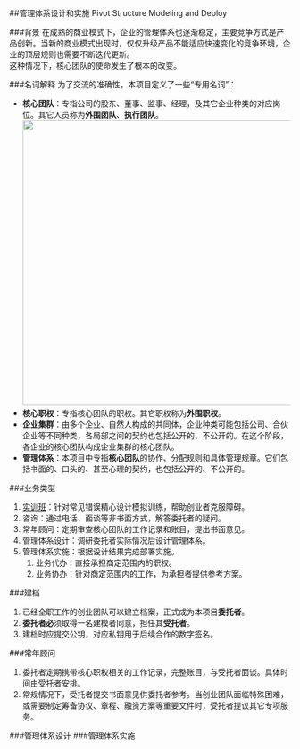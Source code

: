##管理体系设计和实施
Pivot Structure Modeling and Deploy

###背景
在成熟的商业模式下，企业的管理体系也逐渐稳定，主要竞争方式是产品创新。当新的商业模式出现时，仅仅升级产品不能适应快速变化的竞争环境，企业的顶层规则也需要不断迭代更新。  
这种情况下，核心团队的使命发生了根本的改变。  

###名词解释
为了交流的准确性，本项目定义了一些“专用名词”：

* **核心团队**：专指公司的股东、董事、监事、经理，及其它企业种类的对应岗位。其它人员称为**外围团队**、**执行团队**。
<img src="img/kernel.png" width=512></img>
* **核心职权**：专指核心团队的职权。其它职权称为**外围职权**。
* **企业集群**：由多个企业、自然人构成的共同体，企业种类可能包括公司、合伙企业等不同种类，各局部之间的契约也包括公开的、不公开的。在这个阶段，各企业的核心团队构成企业集群的核心团队。
* **管理体系**：本项目中专指**核心团队**的协作、分配规则和具体管理规章。它们包括书面的、口头的、甚至心理的契约，也包括公开的、不公开的。

###业务类型
1. [实训班](workshop/README.md)：针对常见错误精心设计模拟训练，帮助创业者克服障碍。
2. 咨询：通过电话、面谈等非书面方式，解答委托者的疑问。
3. 常年顾问：定期审查核心团队的工作记录和账目，提出书面意见。
4. 管理体系设计：调研委托者实际情况后设计管理体系。
5. 管理体系实施：根据设计结果完成部署实施。
	1. 业务代办：直接承担商定范围内的职权。
	2. 业务协办：针对商定范围内的工作，为承担者提供参考方案。

###建档
1. 已经全职工作的创业团队可以建立档案，正式成为本项目**委托者**。
2. **委托者必**须取得一名建模者同意，担任其**受托者**。
3. 建档时应提交公钥，对应私钥用于后续合作的数字签名。

###常年顾问
1. 委托者定期携带核心职权相关的工作记录，完整账目，与受托者面谈。具体时间由受托者安排。
2. 常规情况下，受托者提交书面意见供委托者参考。当创业团队面临特殊困难，或需要制定筹备协议、章程、融资方案等重要文件时，受托者提议其它专项服务。

###管理体系设计
###管理体系实施